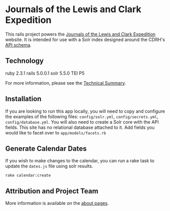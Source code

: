 Journals of the Lewis and Clark Expedition
=================

This rails project powers the [Journals of the Lewis and Clark Expedition](https://lewisandclarkjournals.unl.edu/) website.  It is intended for use with a Solr index designed around the CDRH's [API schema](https://github.com/CDRH/data/blob/master/schema.md).

## Technology

ruby 2.3.1
rails 5.0.0.1
solr 5.5.0
TEI P5

For more information, please see the [Technical Summary](https://lewisandclarkjournals.unl.edu/item/lc.about.technicalsummary).

## Installation

If you are looking to run this app locally, you will need to copy and configure the examples of the following files:  `config/solr.yml`, `config/secrets.yml`, `config/database.yml`.  You will also need to create a Solr core with the API fields.  This site has no relational database attached to it.  Add fields you would like to facet over to `app/models/facets.rb`

## Generate Calendar Dates

If you wish to make changes to the calendar, you can run a rake task to update the `dates.js` file using solr results.

`rake calendar:create`

## Attribution and Project Team

More information is available on the [about pages](https://lewisandclarkjournals.unl.edu/about).
